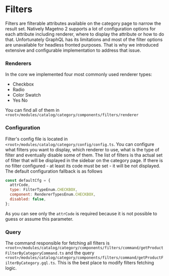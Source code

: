 # Filters
Filters are filterable attributes available on the category page to narrow the result set. Natively Magetno 2 supports a lot of configuration options for each attribute including renderer, where to display the attribute or how to do that. Unfortunately GraphQL has its limitations and most of the filter options are unavailable for headless fronted purposes. That is why we introduced extensive and configurable implementation to address that issue.

### Renderers
In the core we implemented four most commonly used renderer types:

* Checkbox
* Radio
* Color Swatch
* Yes No

You can find all of them in `<root>/modules/catalog/category/components/filters/renderer`

### Configuration
Filter's config file is located in `<root>/modules/catalog/category/config/config.ts`. You can configure what filters you want to display, which renderer to use, what is the type of filter and eventually disable some of them. The list of filters is tha actual set of filter that will be displayed in the sidebar on the category page. If there is no filter configured - at least its code must be set - it will be not displayed.
The default configuration fallback is as follows

```javascript
const defaultCfg = {
  attrCode,
  type: FilterTypeEnum.CHECKBOX,
  component: RendererTypesEnum.CHECKBOX,
  disabled: false,
};
```
As you can see only the `attrCode` is required because it is not possible to guess or assume this parameter.

### Query
The command responsible for fetching all filters is `<root>>/modules/catalog/category/components/filters/command/getProductFilterByCategoryCommand.ts` and the query `<root>/modules/catalog/category/components/filters/command/getProductFilterByCategory.gql.ts`. This is the best place to modify filters fetching logic.
